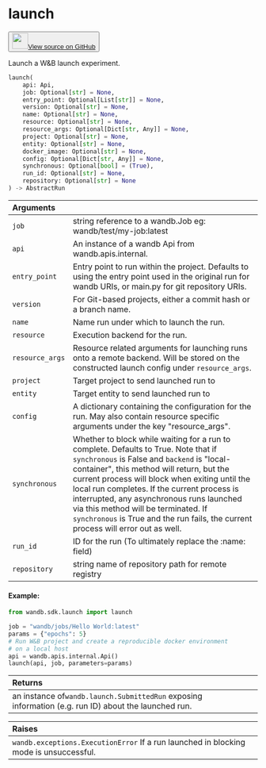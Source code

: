 # launch

<p><button style={{display: 'flex', alignItems: 'center', backgroundColor: 'white', border: '1px solid #ddd', padding: '10px', borderRadius: '6px', cursor: 'pointer', boxShadow: '0 2px 3px rgba(0,0,0,0.1)', transition: 'all 0.3s'}}><a href='https://www.github.com/wandb/wandb/tree/v0.18.5/wandb/sdk/launch/_launch.py#L248-L330' style={{fontSize: '1.2em', display: 'flex', alignItems: 'center'}}><img src='https://github.githubassets.com/images/modules/logos_page/GitHub-Mark.png' height='32px' width='32px' style={{marginRight: '10px'}}/>View source on GitHub</a></button></p>


Launch a W&B launch experiment.

```python
launch(
    api: Api,
    job: Optional[str] = None,
    entry_point: Optional[List[str]] = None,
    version: Optional[str] = None,
    name: Optional[str] = None,
    resource: Optional[str] = None,
    resource_args: Optional[Dict[str, Any]] = None,
    project: Optional[str] = None,
    entity: Optional[str] = None,
    docker_image: Optional[str] = None,
    config: Optional[Dict[str, Any]] = None,
    synchronous: Optional[bool] = (True),
    run_id: Optional[str] = None,
    repository: Optional[str] = None
) -> AbstractRun
```

| Arguments |  |
| :--- | :--- |
|  `job` |  string reference to a wandb.Job eg: wandb/test/my-job:latest |
|  `api` |  An instance of a wandb Api from wandb.apis.internal. |
|  `entry_point` |  Entry point to run within the project. Defaults to using the entry point used in the original run for wandb URIs, or main.py for git repository URIs. |
|  `version` |  For Git-based projects, either a commit hash or a branch name. |
|  `name` |  Name run under which to launch the run. |
|  `resource` |  Execution backend for the run. |
|  `resource_args` |  Resource related arguments for launching runs onto a remote backend. Will be stored on the constructed launch config under `resource_args`. |
|  `project` |  Target project to send launched run to |
|  `entity` |  Target entity to send launched run to |
|  `config` |  A dictionary containing the configuration for the run. May also contain resource specific arguments under the key "resource_args". |
|  `synchronous` |  Whether to block while waiting for a run to complete. Defaults to True. Note that if `synchronous` is False and `backend` is "local-container", this method will return, but the current process will block when exiting until the local run completes. If the current process is interrupted, any asynchronous runs launched via this method will be terminated. If `synchronous` is True and the run fails, the current process will error out as well. |
|  `run_id` |  ID for the run (To ultimately replace the :name: field) |
|  `repository` |  string name of repository path for remote registry |

#### Example:

```python
from wandb.sdk.launch import launch

job = "wandb/jobs/Hello World:latest"
params = {"epochs": 5}
# Run W&B project and create a reproducible docker environment
# on a local host
api = wandb.apis.internal.Api()
launch(api, job, parameters=params)
```

| Returns |  |
| :--- | :--- |
|  an instance of`wandb.launch.SubmittedRun` exposing information (e.g. run ID) about the launched run. |

| Raises |  |
| :--- | :--- |
|  `wandb.exceptions.ExecutionError` If a run launched in blocking mode is unsuccessful. |
